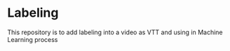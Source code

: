 # Labeling
This repository is to add labeling into a video as VTT and using in Machine Learning process  
